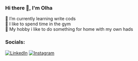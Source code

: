 ### Hi there 👋, I'm Olha 
🌱 I’m currently learning write cods  
💪 I like to spend time in the gym  
🔨 My hobby i like to do something for home with my own hads

### Socials:
[![LinkedIn](https://img.shields.io/badge/-LinkedIn-090909?style=for-the-badge&logo=linkedin&logoColor=007BB6)](https://www.linkedin.com/in/ольга-малюк-8a5295242)
[![Instagram](https://img.shields.io/badge/-Instagram-090909?style=for-the-badge&logo=instagram&logoColor=B4068E)](https://www.instagram.com/oscka.k)

